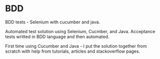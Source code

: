 # BDD
BDD tests - Selenium with cucumber and java. 

Automated test solution using Selenium, Cucmber, and Java. Acceptance tests writted in BDD language and then automated.

First time using Cucumber and Java - I put the solution together from scratch with help from tutorials, articles and stackoverflow pages.

